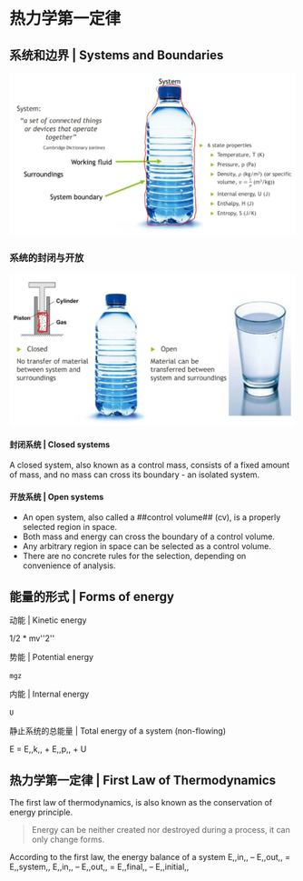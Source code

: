 # 热力学第一定律

## 系统和边界 | Systems and Boundaries

![图例](.热力学第一定律/系统和边界.png)

### 系统的封闭与开放

![图例](.热力学第一定律/系统的封闭与开放.png)

#### 封闭系统 | Closed systems
A closed system, also known as a control mass, consists of a fixed amount of mass, and no mass can cross its boundary - an isolated system.

#### 开放系统 | Open systems
- An open system, also called a ##control volume## (cv), is a properly selected region in space. 
- Both mass and energy can cross the boundary of a control volume. 
- Any arbitrary region in space can be selected as a control volume. 
- There are no concrete rules for the selection, depending on convenience of analysis.

## 能量的形式 | Forms of energy

动能 | Kinetic energy

1/2 * mv''2''

势能 | Potential energy

``mgz``

内能 | Internal energy

``U``

静止系统的总能量 | Total energy of a system (non-flowing)

E = E,,k,, + E,,p,, + U

## 热力学第一定律 | First Law of Thermodynamics

The first law of thermodynamics, is also known as the conservation of energy principle.

> Energy can be neither created nor destroyed during a process, it can only change forms.

According to the first law, the energy balance of a system
E,,in,, – E,,out,, = E,,system,,
E,,in,, – E,,out,, = E,,final,, – E,,initial,,